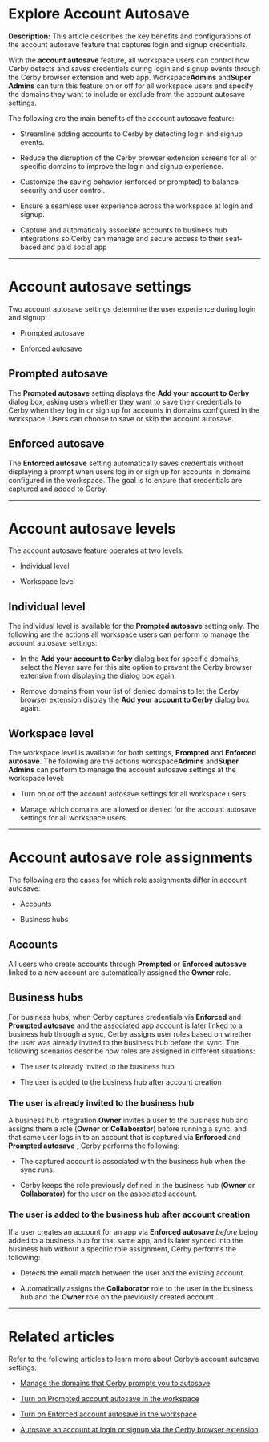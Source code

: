 # Explore Account Autosave

**Description:** This article describes the key benefits and configurations of the account autosave feature that captures login and signup credentials.

With the **account autosave** feature, all workspace users can control how
Cerby detects and saves credentials during login and signup events through the
Cerby browser extension and web app. Workspace**Admins** and**Super Admins**
can turn this feature on or off for all workspace users and specify the
domains they want to include or exclude from the account autosave settings.

The following are the main benefits of the account autosave feature:

  * Streamline adding accounts to Cerby by detecting login and signup events.

  * Reduce the disruption of the Cerby browser extension screens for all or specific domains to improve the login and signup experience.

  * Customize the saving behavior (enforced or prompted) to balance security and user control.

  * Ensure a seamless user experience across the workspace at login and signup.

  * Capture and automatically associate accounts to business hub integrations so Cerby can manage and secure access to their seat-based and paid social app

* * *

# Account autosave settings

Two account autosave settings determine the user experience during login and
signup:

  * Prompted autosave

  * Enforced autosave 

## **Prompted autosave**

The **Prompted autosave** setting displays the **Add your account to Cerby**
dialog box, asking users whether they want to save their credentials to Cerby
when they log in or sign up for accounts in domains configured in the
workspace. Users can choose to save or skip the account autosave.

## **Enforced autosave**

The **Enforced autosave** setting automatically saves credentials without
displaying a prompt when users log in or sign up for accounts in domains
configured in the workspace. The goal is to ensure that credentials are
captured and added to Cerby.

* * *

# Account autosave levels

The account autosave feature operates at two levels:

  * Individual level

  * Workspace level

## **Individual level**

The individual level is available for the **Prompted autosave** setting only.
The following are the actions all workspace users can perform to manage the
account autosave settings:

  * In the **Add your account to Cerby** dialog box for specific domains, select the Never save for this site option to prevent the Cerby browser extension from displaying the dialog box again.

  * Remove domains from your list of denied domains to let the Cerby browser extension display the **Add your account to Cerby** dialog box again.

## **Workspace level**

The workspace level is available for both settings, **Prompted** and
**Enforced autosave**. The following are the actions workspace**Admins**
and**Super Admins** can perform to manage the account autosave settings at the
workspace level:

  * Turn on or off the account autosave settings for all workspace users. 

  * Manage which domains are allowed or denied for the account autosave settings for all workspace users.

* * *

# Account autosave role assignments

The following are the cases for which role assignments differ in account
autosave:

  * Accounts

  * Business hubs

## Accounts

All users who create accounts through **Prompted** or **Enforced**
**autosave** linked to a new account are automatically assigned the **Owner**
role.

## Business hubs

For business hubs, when Cerby captures credentials via **Enforced** and
**Prompted autosave** and the associated app account is later linked to a
business hub through a sync, Cerby assigns user roles based on whether the
user was already invited to the business hub before the sync. The following
scenarios describe how roles are assigned in different situations:

  * The user is already invited to the business hub

  * The user is added to the business hub after account creation

### **The user is already invited to the business hub**

A business hub integration **Owner** invites a user to the business hub and
assigns them a role (**Owner** or **Collaborator**) before running a sync, and
that same user logs in to an account that is captured via **Enforced** and
**Prompted autosave** , Cerby performs the following:

  * The captured account is associated with the business hub when the sync runs.

  * Cerby keeps the role previously defined in the business hub (**Owner** or **Collaborator**) for the user on the associated account.

### **The user is added to the business hub after account creation**

If a user creates an account for an app via **Enforced autosave** _before_
being added to a business hub for that same app, and is later synced into the
business hub without a specific role assignment, Cerby performs the following:

  * Detects the email match between the user and the existing account.

  * Automatically assigns the **Collaborator** role to the user in the business hub and the **Owner** role on the previously created account.

* * *

# Related articles

Refer to the following articles to learn more about Cerby’s account autosave
settings:

  * [Manage the domains that Cerby prompts you to autosave](https://help.cerby.com/en/articles/9500502-manage-the-account-autosave-settings-in-your-profile)

  * [Turn on Prompted account autosave in the workspace](https://help.cerby.com/en/articles/9500525-manage-the-account-autosave-settings-in-your-workspace)

  * [Turn on Enforced account autosave in the workspace](https://help.cerby.com/en/articles/11635871-turn-on-and-manage-enforced-account-autosave-in-the-workspace)

  * [Autosave an account at login or signup via the Cerby browser extension](https://help.cerby.com/en/articles/7239387-how-to-save-your-credentials-at-login-via-the-cerby-browser-extension)

